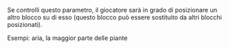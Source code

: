 Se controlli questo parametro, il giocatore sarà in grado di posizionare un altro blocco su di esso (questo blocco può essere sostituito da altri blocchi posizionati).

Esempi: aria, la maggior parte delle piante